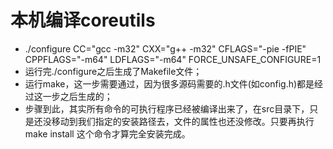 # 本机编译coreutils
- ./configure CC="gcc -m32" CXX="g++ -m32" CFLAGS="-pie -fPIE" CPPFLAGS="-m64" LDFLAGS="-m64"   FORCE_UNSAFE_CONFIGURE=1
- 运行完./configure之后生成了Makefile文件；
- 运行make，这一步需要通过，因为很多源码需要的.h文件(如config.h)都是经过这一步之后生成的； 
- 步骤到此，其实所有命令的可执行程序已经被编译出来了，在src目录下，只是还没移动到我们指定的安装路径去，文件的属性也还没修改。只要再执行
make install 这个命令才算完全安装完成。
